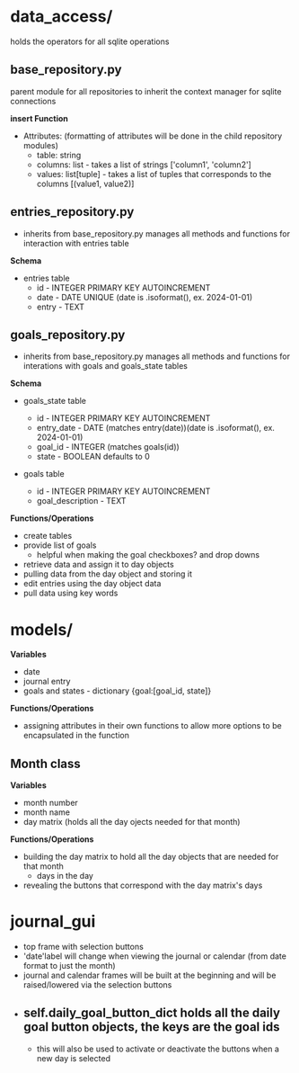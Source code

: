 
# data_access/
 holds the operators for all sqlite operations

## base_repository.py
 parent module for all repositories to inherit the context manager for sqlite connections

 __insert Function__
 - Attributes: (formatting of attributes will be done in the child repository modules)
   - table: string
   - columns: list - takes a list of strings ['column1', 'column2']
   - values: list[tuple] - takes a list of tuples that corresponds to the columns [(value1, value2)]

## entries_repository.py
 - inherits from base_repository.py
 manages all methods and functions for interaction with entries table
 
 __Schema__
 - entries table
    - id - INTEGER PRIMARY KEY AUTOINCREMENT
    - date - DATE UNIQUE (date is .isoformat(), ex. 2024-01-01)
    - entry - TEXT

## goals_repository.py
 - inherits from base_repository.py
 manages all methods and functions for interations with goals and goals_state tables

 __Schema__
 - goals_state table
    - id - INTEGER PRIMARY KEY AUTOINCREMENT
    - entry_date - DATE (matches entry(date))(date is .isoformat(), ex. 2024-01-01)
    - goal_id - INTEGER (matches goals(id))
    - state - BOOLEAN defaults to 0

 - goals table
    - id - INTEGER PRIMARY KEY AUTOINCREMENT
    - goal_description - TEXT





 __Functions/Operations__
 - create tables
 - provide list of goals
   - helpful when making the goal checkboxes? and drop downs
 - retrieve data and assign it to day objects
 - pulling data from the day object and storing it
 - edit entries using the day object data
 - pull data using key words
  
# models/

 __Variables__
 - date
 - journal entry
 - goals and states - dictionary {goal:[goal_id, state]}

 __Functions/Operations__
 - assigning attributes in their own functions to allow more options to be encapsulated in the function


## Month class
 __Variables__
 - month number
 - month name
 - day matrix (holds all the day ojects needed for that month)

 __Functions/Operations__
 - building the day matrix to hold all the day objects that are needed for that month
   - days in the day
 - revealing the buttons that correspond with the day matrix's days
 


# journal_gui

 - top frame with selection buttons
 - 'date'label will change when viewing the journal or calendar (from date format to just the month)
 - journal and calendar frames will be built at the beginning and will be raised/lowered via the selection buttons
 - self.daily_goal_button_dict holds all the daily goal button objects, the keys are the goal ids
   - 
   - this will also be used to activate or deactivate the buttons when a new day is selected
  
